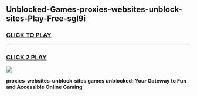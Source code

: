 
## Unblocked-Games-proxies-websites-unblock-sites-Play-Free-sgl9i
<h3>
<a href="https://premium76.site?title=proxies-websites-unblock-sites&ref=21A">CLICK TO PLAY</a></h3>
<hr>

<h3>
<a href="https://premium76.site?title=proxies-websites-unblock-sites&ref=21A">CLICK 2 PLAY</a>
  
</h3>

<a href="https://premium76.site?title=proxies-websites-unblock-sites&ref=21A"><img src="https://clearcache.store/games.png"></a>


**proxies-websites-unblock-sites games unblocked: Your Gateway to Fun and Accessible Online Gaming**
